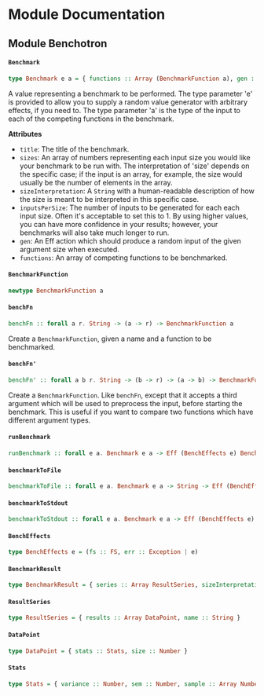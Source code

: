 # Module Documentation

## Module Benchotron

#### `Benchmark`

``` purescript
type Benchmark e a = { functions :: Array (BenchmarkFunction a), gen :: Number -> Eff (BenchEffects e) a, inputsPerSize :: Number, sizeInterpretation :: String, sizes :: Array Number, title :: String }
```

A value representing a benchmark to be performed. The type parameter 'e'
is provided to allow you to supply a random value generator with arbitrary
effects, if you need to. The type parameter 'a' is the type of the input
to each of the competing functions in the benchmark.

**Attributes**

* `title`: The title of the benchmark.
* `sizes`: An array of numbers representing each input size you would like
  your benchmark to be run with. The interpretation of 'size' depends on
  the specific case; if the input is an array, for example, the size would
  usually be the number of elements in the array.
* `sizeInterpretation`: A `String` with a human-readable description of
  how the size is meant to be interpreted in this specific case.
* `inputsPerSize`: The number of inputs to be generated for each each
  input size. Often it's acceptable to set this to 1. By using higher
  values, you can have more confidence in your results; however, your
  benchmarks will also take much longer to run.
* `gen`: An Eff action which should produce a random input of the given
  argument size when executed.
* `functions`: An array of competing functions to be benchmarked.

#### `BenchmarkFunction`

``` purescript
newtype BenchmarkFunction a
```


#### `benchFn`

``` purescript
benchFn :: forall a r. String -> (a -> r) -> BenchmarkFunction a
```

Create a `BenchmarkFunction`, given a name and a function to be
benchmarked.

#### `benchFn'`

``` purescript
benchFn' :: forall a b r. String -> (b -> r) -> (a -> b) -> BenchmarkFunction a
```

Create a `BenchmarkFunction`. Like `benchFn`, except that it accepts a
third argument which will be used to preprocess the input, before starting
the benchmark. This is useful if you want to compare two functions which
have different argument types.

#### `runBenchmark`

``` purescript
runBenchmark :: forall e a. Benchmark e a -> Eff (BenchEffects e) BenchmarkResult
```


#### `benchmarkToFile`

``` purescript
benchmarkToFile :: forall e a. Benchmark e a -> String -> Eff (BenchEffects e) Unit
```


#### `benchmarkToStdout`

``` purescript
benchmarkToStdout :: forall e a. Benchmark e a -> Eff (BenchEffects e) Unit
```


#### `BenchEffects`

``` purescript
type BenchEffects e = (fs :: FS, err :: Exception | e)
```


#### `BenchmarkResult`

``` purescript
type BenchmarkResult = { series :: Array ResultSeries, sizeInterpretation :: String, title :: String }
```


#### `ResultSeries`

``` purescript
type ResultSeries = { results :: Array DataPoint, name :: String }
```


#### `DataPoint`

``` purescript
type DataPoint = { stats :: Stats, size :: Number }
```


#### `Stats`

``` purescript
type Stats = { variance :: Number, sem :: Number, sample :: Array Number, rme :: Number, moe :: Number, mean :: Number, deviation :: Number }
```




